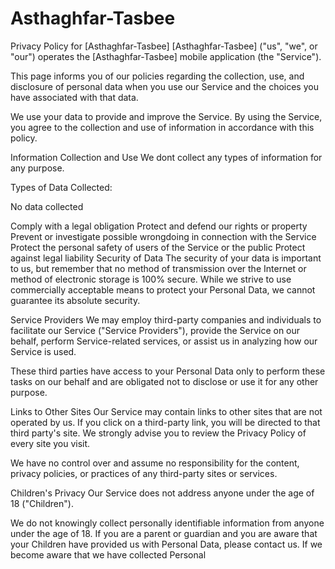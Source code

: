 # Asthaghfar-Tasbee
Privacy Policy for [Asthaghfar-Tasbee]
[Asthaghfar-Tasbee] ("us", "we", or "our") operates the [Asthaghfar-Tasbee] mobile application (the "Service").

This page informs you of our policies regarding the collection, use, and disclosure of personal data when you use our Service and the choices you have associated with that data.

We use your data to provide and improve the Service. By using the Service, you agree to the collection and use of information in accordance with this policy.

Information Collection and Use
We dont collect any types of information for any purpose.

Types of Data Collected:

No data collected

Comply with a legal obligation
Protect and defend our rights or property
Prevent or investigate possible wrongdoing in connection with the Service
Protect the personal safety of users of the Service or the public
Protect against legal liability
Security of Data
The security of your data is important to us, but remember that no method of transmission over the Internet or method of electronic storage is 100% secure. While we strive to use commercially acceptable means to protect your Personal Data, we cannot guarantee its absolute security.

Service Providers
We may employ third-party companies and individuals to facilitate our Service ("Service Providers"), provide the Service on our behalf, perform Service-related services, or assist us in analyzing how our Service is used.

These third parties have access to your Personal Data only to perform these tasks on our behalf and are obligated not to disclose or use it for any other purpose.

Links to Other Sites
Our Service may contain links to other sites that are not operated by us. If you click on a third-party link, you will be directed to that third party's site. We strongly advise you to review the Privacy Policy of every site you visit.

We have no control over and assume no responsibility for the content, privacy policies, or practices of any third-party sites or services.

Children's Privacy
Our Service does not address anyone under the age of 18 ("Children").

We do not knowingly collect personally identifiable information from anyone under the age of 18. If you are a parent or guardian and you are aware that your Children have provided us with Personal Data, please contact us. If we become aware that we have collected Personal

